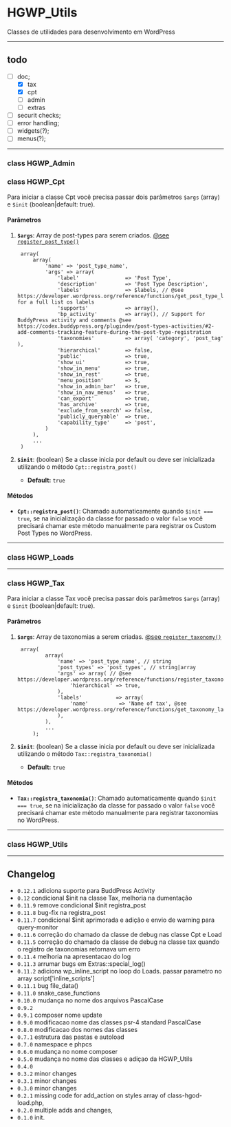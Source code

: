 # HGWP_Utils

Classes de utilidades para desenvolvimento em WordPress

***
## todo

- [ ] doc;
  - [x] tax
  - [x] cpt
  - [ ] admin
  - [ ] extras
- [ ] securit checks;
- [ ] error handling;
- [ ] widgets(?);
- [ ] menus(?);

***

### class HGWP_Admin

### class HGWP_Cpt

Para iniciar a classe Cpt você precisa passar dois parâmetros `$args` (array) e `$init` (boolean|default: true).

#### Parâmetros

1. __`$args`__:
   Array de post-types para serem criados. [@see `register_post_type()`](https://developer.wordpress.org/reference/functions/register_post_type/)

        array(
            array(
                'name' => 'post_type_name',
                'args' => array(
                    'label'               => 'Post Type',
                    'description'         => 'Post Type Description',
                    'labels'              => $labels, // @see https://developer.wordpress.org/reference/functions/get_post_type_labels/ for a full list os labels
                    'supports'            => array(),
                    'bp_activity'         => array(), // Support for BuddyPress activity and comments @see https://codex.buddypress.org/plugindev/post-types-activities/#2-add-comments-tracking-feature-during-the-post-type-registration
                    'taxonomies'          => array( 'category', 'post_tag' ),
                    'hierarchical'        => false,
                    'public'              => true,
                    'show_ui'             => true,
                    'show_in_menu'        => true,
                    'show_in_rest'        => true,
                    'menu_position'       => 5,
                    'show_in_admin_bar'   => true,
                    'show_in_nav_menus'   => true,
                    'can_export'          => true,
                    'has_archive'         => true,
                    'exclude_from_search' => false,
                    'publicly_queryable'  => true,
                    'capability_type'     => 'post',
                )
            ),
            ...
        )

2. __`$init`__: (boolean) Se a classe inicia por default ou deve ser inicializada utilizando o método `Cpt::registra_post()`
    
    - __Default:__ `true`







#### Métodos

- __`Cpt::registra_post()`__: Chamado automaticamente quando `$init === true`, se na inicialização da classe for passado o valor `false` você precisará chamar este método manualmente para registrar os Custom Post Types no WordPress.
***
### class HGWP_Loads

***
### class HGWP_Tax

Para iniciar a classe Tax você precisa passar dois parâmetros `$args` (array) e `$init` (boolean|default: true).

#### Parâmetros

1. __`$args`__:
   Array de taxonomias a serem criadas. [@see `register_taxonomy()`](https://developer.wordpress.org/reference/functions/register_taxonomy/)

        array(
                array(
                    'name' => 'post_type_name', // string
                    'post_types' => 'post_types', // string|array
                    'args' => array( // @see https://developer.wordpress.org/reference/functions/register_taxonomy/
                        'hierarchical' => true,
                    ),
                    'labels'           => array(
                        'name'          => 'Name of tax', @see https://developer.wordpress.org/reference/functions/get_taxonomy_labels/
                    ),
                ),
                ...
            );

2. __`$init`__: (boolean) Se a classe inicia por default ou deve ser inicializada utilizando o método `Tax::registra_taxonomia()`
    
    - __Default:__ `true`
#### Métodos

- __`Tax::registra_taxonomia()`__: Chamado automaticamente quando `$init === true`, se na inicialização da classe for passado o valor `false` você precisará chamar este método manualmente para registrar taxonomias no WordPress.
***
### class HGWP_Utils

***
## Changelog
- `0.12.1` adiciona suporte para BuddPress Activity
- `0.12` condicional $init na classe Tax, melhoria na dumentação
- `0.11.9` remove condicional $init registra_post
- `0.11.8` bug-fix na registra_post
- `0.11.7` condicional $init aprimorada e adição e envio de warning para query-monitor
- `0.11.6` correção do chamado da classe de debug nas classe Cpt e Load
- `0.11.5` correção do chamado da classe de debug na classe tax quando o registro de taxonomias retornava um erro
- `0.11.4` melhoria na apresentacao do log
- `0.11.3` arrumar bugs em Extras::special_log()
- `0.11.2` adiciona wp_inline_script no loop do Loads. passar parametro no array script['inline_scripts']
- `0.11.1` bug file_data()
- `0.11.0` snake_case_functions
- `0.10.0` mudança no nome dos arquivos PascalCase 
- `0.9.2`
- `0.9.1` composer nome update
- `0.9.0` modificacao nome das classes psr-4 standard PascalCase
- `0.8.0` modificacao dos nomes das classes
- `0.7.1` estrutura das pastas e autoload
- `0.7.0` namespace e phpcs
- `0.6.0` mudança no nome composer
- `0.5.0` mudança no nome das classes e adiçao da HGWP_Utils
- `0.4.0` 
- `0.3.2` minor changes
- `0.3.1` minor changes
- `0.3.0` minor changes
- `0.2.1` missing code for add_action on styles array of class-hgod-load.php,
- `0.2.0` multiple adds and changes,
- `0.1.0` init.

